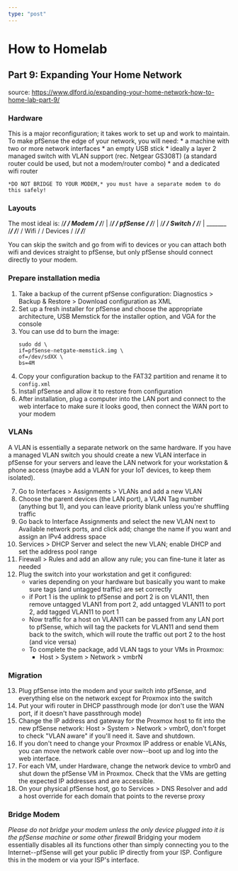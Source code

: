 ```yaml
---
type: "post"
---
```


# How to Homelab
## Part 9: Expanding Your Home Network

source: https://www.dlford.io/expanding-your-home-network-how-to-home-lab-part-9/

### Hardware
This is a major reconfiguration; it takes work to set up and work to maintain. To make pfSense the edge of your network, you will need:
    * a machine with two or more network interfaces
    * an empty USB stick
    * ideally a layer 2 managed switch with VLAN support (rec. Netgear GS308T) (a standard router could be used, but not a modem/router combo)
    * and a dedicated wifi router

    *DO NOT BRIDGE TO YOUR MODEM,* you must have a separate modem to do this safely!

### Layouts
The most ideal is:
    /*********/
    /  Modem  /
    /*********/
        |
   /*********/
   / pfSense /
   /*********/
        |
   /*********/
   /  Switch /
   /*********/
     |      \_______ 
/*********/     /*********/
/  Wifi   /     / Devices /
/*********/     /*********/

You can skip the switch and go from wifi to devices or you can attach both wifi and devices straight to pfSense, but only pfSense should connect directly to your modem.

### Prepare installation media
1. Take a backup of the current pfSense configuration: Diagnostics > Backup & Restore > Download configuration as XML
2. Set up a fresh installer for pfSense and choose the appropriate architecture, USB Memstick for the installer option, and VGA for the console
3. You can use dd to burn the image:
    ```
    sudo dd \
    if=pfSense-netgate-memstick.img \
    of=/dev/sdXX \
    bs=4M
    ```
4. Copy your configuration backup to the FAT32 partition and rename it to `config.xml`
5. Install pfSense and allow it to restore from configuration
6. After installation, plug a computer into the LAN port and connect to the web interface to make sure it looks good, then connect the WAN port to your modem

### VLANs
A VLAN is essentially a separate network on the same hardware. If you have a managed VLAN switch you should create a new VLAN interface in pfSense for your servers and leave the LAN network for your workstation & phone access (maybe add a VLAN for your IoT devices, to keep them isolated). 

7. Go to Interfaces > Assignments > VLANs and add a new VLAN
8. Choose the parent devices (the LAN port), a VLAN Tag number (anything but 1), and you can leave priority blank unless you're shuffling traffic
9. Go back to Interface Assignments and select the new VLAN next to Available network ports, and click add; change the name if you want and assign an IPv4 address space
10. Services > DHCP Server and select the new VLAN; enable DHCP and set the address pool range
11. Firewall > Rules and add an allow any rule; you can fine-tune it later as needed
12. Plug the switch into your workstation and get it configured:
    * varies depending on your hardware but basically you want to make sure tags (and untagged traffic) are set correctly
    * if Port 1 is the uplink to pfSense and port 2 is on VLAN11, then remove untagged VLAN1 from port 2, add untagged VLAN11 to port 2, add tagged VLAN11 to port 1 
    * Now traffic for a host on VLAN11 can be passed from any LAN port to pfSense, which will tag the packets for VLAN11 and send them back to the switch, which will route the traffic out port 2 to the host (and vice versa)
    * To complete the package, add VLAN tags to your VMs in Proxmox:
        * Host > System > Network > vmbrN

### Migration
13. Plug pfSense into the modem and your switch into pfSense, and everything else on the network except for Proxmox into the switch
14. Put your wifi router in DHCP passthrough mode (or don't use the WAN port, if it doesn't have passthrough mode)
15. Change the IP address and gateway for the Proxmox host to fit into the new pfSense network: Host > System > Network > vmbr0, don't forget to check "VLAN aware" if you'll need it. Save and shutdown.
16. If you don't need to change your Proxmox IP address or enable VLANs, you can move the network cable over now--boot up and log into the web interface.
17. For each VM, under Hardware, change the network device to vmbr0 and shut down the pfSense VM in Proxmox. Check that the VMs are getting the expected IP addresses and are accessible.
18. On your physical pfSense host, go to Services > DNS Resolver and add a host override for each domain that points to the reverse proxy

### Bridge Modem
*Please do not bridge your modem unless the only device plugged into it is the pfSense machine or some other firewall* Bridging your modem essentially disables all its functions other than simply connecting you to the Internet--pfSense will get your public IP directly from your ISP. Configure this in the modem or via your ISP's interface.
